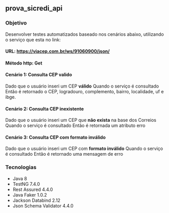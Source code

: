 ## prova_sicredi_api


### Objetivo
Desenvolver testes automatizados baseado nos cenários abaixo, utilizando o serviço que esta no link:
#### URL: https://viacep.com.br/ws/91060900/json/
#### Método http: Get
#### **Cenário 1:** Consulta CEP valido
Dado que o usuário inseri um CEP **válido**
Quando o serviço é consultado
Então é retornado o CEP, logradouro, complemento, bairro, localidade, uf e ibge.
#### **Cenário 2:** Consulta CEP inexistente
Dado que o usuário inseri um CEP que **não exista** na base dos Correios
Quando o serviço é consultado
Então é retornada um atributo erro
#### **Cenário 3:** Consulta CEP com formato inválido
Dado que o usuário inseri um CEP com **formato inválido**
Quando o serviço é consultado
Então é retornado uma mensagem de erro

### Tecnologias
- Java 8
- TestNG 7.4.0
- Rest Assured 4.4.0
- Java Faker  1.0.2
- Jackson Databind 2.12
- Json Schema Validator 4.4.0


